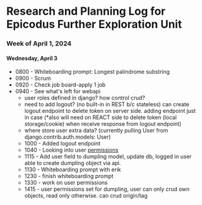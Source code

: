 # Research and Planning Log for Epicodus Further Exploration Unit

### Week of April 1, 2024

#### Wednesday, April 3

* 0800 - Whiteboarding prompt: Longest palindrome substring
* 0900 - Scrum
* 0920 - Check job board-apply 1 job
* 0940 - See what's left for webapi
  - user roles defined in django? how control crud?
  - need to add logout? (no built-in in REST b/c stateless) can create logout endpoint to delete token on server side. adding endpoint just in case (*also will need on REACT side to delete token (local storage/cookie) when receive response from logout endpoint)
  - where store user extra data? (currently pulling User from django.contrib.auth.models: User)
  * 1000 - Added logout endpoint
  * 1040 - Looking into user [permissions](https://www.django-rest-framework.org/tutorial/4-authentication-and-permissions/)
  * 1115 - Add user field to dumpling model, update db, logged in user able to create dumpling object via api.
  * 1130 - Whiteboarding prompt with erik
  * 1230 - finish whiteboarding prompt
  * 1330 - work on user permissions
  * 1415 - user permissions set for dumpling, user can only crud own objects, read only otherwise. can crud origin/tag
<!-- 
 
  * scaffold react project, plan components
* 60 min python lessons - codeacademy
* 60 min Responsive web design (free code camp) -->